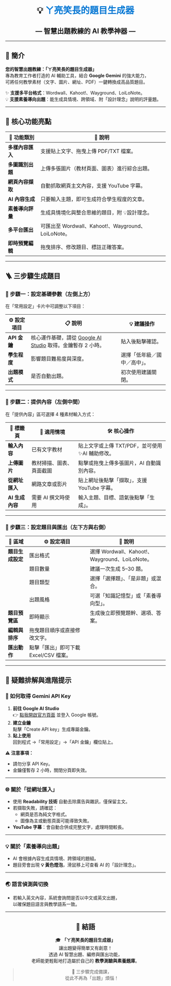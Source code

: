 <div align="center">

# 💡 <span style="color:#0078D4;">ㄚ亮笑長的題目生成器</span>  
## — 智慧出題教練的 AI 教學神器 —

</div>

---

## 🧭 簡介
**您的智慧出題教練：「ㄚ亮笑長的題目生成器」**  
專為教育工作者打造的 AI 輔助工具，結合 **Google Gemini** 的強大能力，  
可將任何教學素材（文字、圖片、網址、PDF）一鍵轉換成高品質題目。

✨ **支援多平台格式**：Wordwall、Kahoot!、Wayground、LoiLoNote。  
💡 **支援素養導向出題**：能生成具情境、跨領域、附「設計理念」說明的評量題。

---

## 🌟 核心功能亮點

| 🔧 功能類別 | 📘 說明 |
|--------------|---------|
| **多樣內容匯入** | 支援貼上文字、拖曳上傳 PDF/TXT 檔案。 |
| **多圖識別出題** | 上傳多張圖片（教材頁面、圖表）進行綜合出題。 |
| **網頁內容擷取** | 自動抓取網頁主文內容，支援 YouTube 字幕。 |
| **AI 內容生成** | 只要輸入主題，即可生成符合學生程度的文章。 |
| **素養導向評量** | 生成具情境化與整合思維的題目，附 💡設計理念。 |
| **多平台匯出** | 可匯出至 Wordwall、Kahoot!、Wayground、LoiLoNote。 |
| **即時預覽編輯** | 拖曳排序、修改題目、標註正確答案。 |

---

## 🪜 三步驟生成題目

### 🧩 步驟一：設定基礎參數（左側上方）
在「常用設定」卡片中可調整以下項目：

| ⚙️ 設定項目 | 📋 說明 | 💡 建議操作 |
|--------------|----------|--------------|
| **API 金鑰** | 核心運作基礎，請從 [Google AI Studio](https://aistudio.google.com/app/apikey) 取得。金鑰暫存 2 小時。 | 貼入後點擊確認。 |
| **學生程度** | 影響題目難易度與深度。 | 選擇「低年級／國中／高中」。 |
| **出題模式** | 是否自動出題。 | 初次使用建議關閉。 |

---

### 🧾 步驟二：提供內容（左側中間）
在「提供內容」區可選擇 4 種素材輸入方式：

| 📑 標籤頁 | 🎯 適用情境 | 🛠️ 核心操作 |
|------------|--------------|--------------|
| **輸入內容** | 已有文字教材 | 貼上文字或上傳 TXT/PDF，並可使用 ✨AI 輔助修改。 |
| **上傳圖片** | 教材掃描、圖表、頁面截圖 | 點擊或拖曳上傳多張圖片，AI 自動識別內容。 |
| **從網址匯入** | 網路文章或影片 | 貼上網址後點擊「擷取」，支援 YouTube 字幕。 |
| **AI 生成內容** | 需要 AI 撰文時使用 | 輸入主題、目標、語氣後點擊「生成」。 |

---

### 🧠 步驟三：設定題目與匯出（左下方與右側）

| 📍 區域 | ⚙️ 設定項目 | 📘 說明 |
|----------|--------------|----------|
| **題目生成設定** | 匯出格式 | 選擇 Wordwall、Kahoot!、Wayground、LoiLoNote。 |
| | 題目數量 | 建議一次生成 5–30 題。 |
| | 題目類型 | 選擇「選擇題」、「是非題」或混合。 |
| | 出題風格 | 可選「知識記憶型」或「素養導向型」。 |
| **題目預覽區** | 即時顯示 | 生成後立即預覽題幹、選項、答案。 |
| **編輯與排序** | 拖曳題目順序或直接修改文字。 |
| **匯出動作** | 點擊「匯出」即可下載 Excel/CSV 檔案。 |

---

## 🧩 疑難排解與進階提示

### 🔑 如何取得 Gemini API Key

1. **前往 Google AI Studio**  
   👉 [點我開啟官方頁面](https://aistudio.google.com/app/apikey) 並登入 Google 帳號。  
2. **建立金鑰**  
   點擊「Create API key」生成專屬金鑰。  
3. **貼上使用**  
   回到程式 →「常用設定」→「API 金鑰」欄位貼上。  

⚠️ **注意事項：**
- 請勿分享 API Key。
- 金鑰僅暫存 2 小時，關閉分頁即失效。

---

### 🌐 關於「從網址匯入」

- 使用 **Readability 技術** 自動去除廣告與雜訊，僅保留主文。  
- 若擷取失敗，請確認：  
  - 網頁是否為純文字格式。  
  - 圖像為主或動態頁面可能導致失敗。  
- **YouTube 字幕**：會自動合併成完整文字，處理時間較長。

---

### 💡 關於「素養導向出題」

- AI 會根據內容生成具情境、跨領域的題組。  
- 題目旁會出現 **💡 黃色燈泡**，滑鼠移上可查看 AI 的「設計理念」。

---

### 🌏 語言偵測與切換

- 若輸入英文內容，系統會詢問是否以中文或英文出題，  
  以確保題目語言與教學語系一致。

---

<div align="center">

## 🏁 結語

🎓 **「ㄚ亮笑長的題目生成器」**  
讓出題變得簡單又有創意！  
透過 AI 智慧出題、編修與匯出功能，  
老師能更輕鬆地打造屬於自己的 **教學測驗與素養題庫**。  

> 🚀 三步驟完成備課，  
> 從此不再為「出題」煩惱！

</div>

